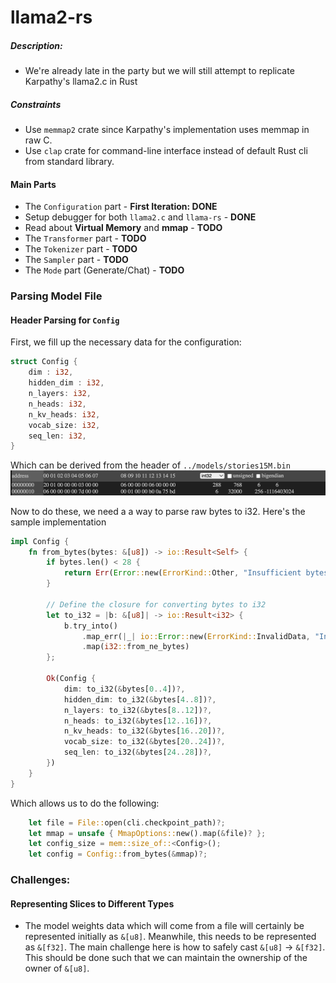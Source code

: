 # llama2-rs

##### Description:
- We're already late in the party but we will still attempt to replicate Karpathy's llama2.c in Rust


##### Constraints
- Use `memmap2` crate since Karpathy's implementation uses memmap in raw C.
- Use `clap` crate for command-line interface instead of default Rust cli from standard library.

#### Main Parts
- The `Configuration` part - **First Iteration: DONE**
- Setup debugger for both `llama2.c` and `llama-rs` - **DONE**
- Read about **Virtual Memory** and **mmap** - **TODO**
- The `Transformer` part - **TODO**
- The `Tokenizer` part - **TODO**
- The `Sampler` part - **TODO**
- The `Mode` part (Generate/Chat) - **TODO**


### Parsing Model File

#### Header Parsing for `Config`
First, we fill up the necessary data for the configuration:

```rust
struct Config {
    dim : i32,
    hidden_dim : i32,
    n_layers: i32,
    n_heads: i32,
    n_kv_heads: i32,
    vocab_size: i32,
    seq_len: i32,
}
```
Which can be derived from the header of `../models/stories15M.bin`
![header](assets/header_models.png)

Now to do these, we need a a way to parse raw bytes to i32. Here's the sample implementation
```rust
impl Config {
    fn from_bytes(bytes: &[u8]) -> io::Result<Self> {
        if bytes.len() < 28 {
            return Err(Error::new(ErrorKind::Other, "Insufficient bytes for Config"));
        }

        // Define the closure for converting bytes to i32
        let to_i32 = |b: &[u8]| -> io::Result<i32> {
            b.try_into()
                .map_err(|_| io::Error::new(ErrorKind::InvalidData, "Invalid byte slice"))
                .map(i32::from_ne_bytes)
        };

        Ok(Config {
            dim: to_i32(&bytes[0..4])?,
            hidden_dim: to_i32(&bytes[4..8])?,
            n_layers: to_i32(&bytes[8..12])?,
            n_heads: to_i32(&bytes[12..16])?,
            n_kv_heads: to_i32(&bytes[16..20])?,
            vocab_size: to_i32(&bytes[20..24])?,
            seq_len: to_i32(&bytes[24..28])?,
        })
    }
}
```

Which allows us to do the following:
```rust
    let file = File::open(cli.checkpoint_path)?;
    let mmap = unsafe { MmapOptions::new().map(&file)? };
    let config_size = mem::size_of::<Config>();
    let config = Config::from_bytes(&mmap)?;
```


### Challenges:

#### Representing Slices to Different Types
- The model weights data which will come from a file will certainly be represented initially as `&[u8]`. Meanwhile, this needs to be represented as `&[f32]`. The main challenge here is how to safely cast `&[u8]` -> `&[f32]`. This should be done such that we can maintain the ownership of the owner of `&[u8]`.  